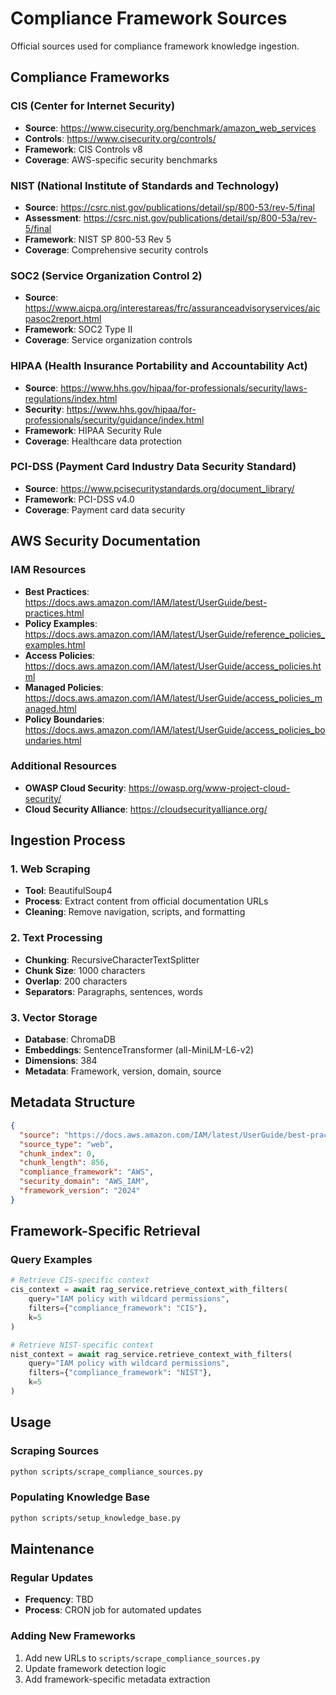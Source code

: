 # Compliance Framework Sources

Official sources used for compliance framework knowledge ingestion.

## Compliance Frameworks

### CIS (Center for Internet Security)

- **Source**: https://www.cisecurity.org/benchmark/amazon_web_services
- **Controls**: https://www.cisecurity.org/controls/
- **Framework**: CIS Controls v8
- **Coverage**: AWS-specific security benchmarks

### NIST (National Institute of Standards and Technology)

- **Source**: https://csrc.nist.gov/publications/detail/sp/800-53/rev-5/final
- **Assessment**: https://csrc.nist.gov/publications/detail/sp/800-53a/rev-5/final
- **Framework**: NIST SP 800-53 Rev 5
- **Coverage**: Comprehensive security controls

### SOC2 (Service Organization Control 2)

- **Source**: https://www.aicpa.org/interestareas/frc/assuranceadvisoryservices/aicpasoc2report.html
- **Framework**: SOC2 Type II
- **Coverage**: Service organization controls

### HIPAA (Health Insurance Portability and Accountability Act)

- **Source**: https://www.hhs.gov/hipaa/for-professionals/security/laws-regulations/index.html
- **Security**: https://www.hhs.gov/hipaa/for-professionals/security/guidance/index.html
- **Framework**: HIPAA Security Rule
- **Coverage**: Healthcare data protection

### PCI-DSS (Payment Card Industry Data Security Standard)

- **Source**: https://www.pcisecuritystandards.org/document_library/
- **Framework**: PCI-DSS v4.0
- **Coverage**: Payment card data security

## AWS Security Documentation

### IAM Resources

- **Best Practices**: https://docs.aws.amazon.com/IAM/latest/UserGuide/best-practices.html
- **Policy Examples**: https://docs.aws.amazon.com/IAM/latest/UserGuide/reference_policies_examples.html
- **Access Policies**: https://docs.aws.amazon.com/IAM/latest/UserGuide/access_policies.html
- **Managed Policies**: https://docs.aws.amazon.com/IAM/latest/UserGuide/access_policies_managed.html
- **Policy Boundaries**: https://docs.aws.amazon.com/IAM/latest/UserGuide/access_policies_boundaries.html

### Additional Resources

- **OWASP Cloud Security**: https://owasp.org/www-project-cloud-security/
- **Cloud Security Alliance**: https://cloudsecurityalliance.org/

## Ingestion Process

### 1. Web Scraping

- **Tool**: BeautifulSoup4
- **Process**: Extract content from official documentation URLs
- **Cleaning**: Remove navigation, scripts, and formatting

### 2. Text Processing

- **Chunking**: RecursiveCharacterTextSplitter
- **Chunk Size**: 1000 characters
- **Overlap**: 200 characters
- **Separators**: Paragraphs, sentences, words

### 3. Vector Storage

- **Database**: ChromaDB
- **Embeddings**: SentenceTransformer (all-MiniLM-L6-v2)
- **Dimensions**: 384
- **Metadata**: Framework, version, domain, source

## Metadata Structure

```json
{
  "source": "https://docs.aws.amazon.com/IAM/latest/UserGuide/best-practices.html",
  "source_type": "web",
  "chunk_index": 0,
  "chunk_length": 856,
  "compliance_framework": "AWS",
  "security_domain": "AWS_IAM",
  "framework_version": "2024"
}
```

## Framework-Specific Retrieval

### Query Examples

```python
# Retrieve CIS-specific context
cis_context = await rag_service.retrieve_context_with_filters(
    query="IAM policy with wildcard permissions",
    filters={"compliance_framework": "CIS"},
    k=5
)

# Retrieve NIST-specific context
nist_context = await rag_service.retrieve_context_with_filters(
    query="IAM policy with wildcard permissions",
    filters={"compliance_framework": "NIST"},
    k=5
)
```

## Usage

### Scraping Sources

```bash
python scripts/scrape_compliance_sources.py
```

### Populating Knowledge Base

```bash
python scripts/setup_knowledge_base.py
```

## Maintenance

### Regular Updates

- **Frequency**: TBD
- **Process**: CRON job for automated updates

### Adding New Frameworks

1. Add new URLs to `scripts/scrape_compliance_sources.py`
2. Update framework detection logic
3. Add framework-specific metadata extraction
